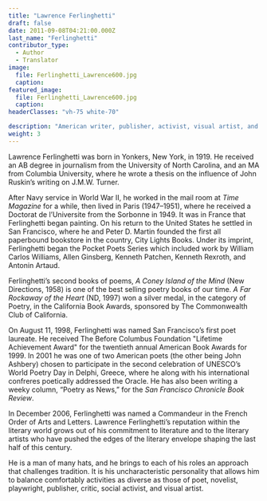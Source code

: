 ```yaml
---
title: "Lawrence Ferlinghetti"
draft: false
date: 2011-09-08T04:21:00.000Z
last_name: "Ferlinghetti"
contributor_type:
  - Author
  - Translator
image:
  file: Ferlinghetti_Lawrence600.jpg
  caption:
featured_image:
  file: Ferlinghetti_Lawrence600.jpg
  caption:
headerClasses: "vh-75 white-70"

description: "American writer, publisher, activist, visual artist, and founder of City Lights Books"
weight: 3
---
```


Lawrence Ferlinghetti was born in Yonkers, New York, in 1919. He received an AB degree in journalism from the University of North Carolina, and an MA from Columbia University, where he wrote a thesis on the influence of John Ruskin’s writing on J.M.W. Turner.

After Navy service in World War II, he worked in the mail room at _Time Magazine_ for a while, then lived in Paris (1947–1951), where he received a Doctorat de l’Universite from the Sorbonne in 1949. It was in France that Ferlinghetti began painting. On his return to the United States he settled in San Francisco, where he and Peter D. Martin founded the first all paperbound bookstore in the country, City Lights Books. Under its imprint, Ferlinghetti began the Pocket Poets Series which included work by William Carlos Williams, Allen Ginsberg, Kenneth Patchen, Kenneth Rexroth, and Antonin Artaud.

Ferlinghetti’s second books of poems, _A Coney Island of the Mind_ (New Directions, 1958) is one of the best selling poetry books of our time. _A Far Rockaway of the Heart_ (ND, 1997) won a silver medal, in the category of Poetry, in the California Book Awards, sponsored by The Commonwealth Club of California.

On August 11, 1998, Ferlinghetti was named San Francisco’s first poet laureate. He received The Before Columbus Foundation "Lifetime Achievement Award" for the twentieth annual American Book Awards for 1999. In 2001 he was one of two American poets (the other being John Ashbery) chosen to participate in the second celebration of UNESCO’s World Poetry Day in Delphi, Greece, where he along with his international confreres poetically addressed the Oracle. He has also been writing a weeky column, “Poetry as News,” for the _San Francisco Chronicle Book Review_.

In December 2006, Ferlinghetti was named a Commandeur in the French Order of Arts and Letters. Lawrence Ferlinghetti’s reputation within the literary world grows out of his commitment to literature and to the literary artists who have pushed the edges of the literary envelope shaping the last half of this century.

He is a man of many hats, and he brings to each of his roles an approach that challenges tradition. It is his uncharacteristic personality that allows him to balance comfortably activities as diverse as those of poet, novelist, playwright, publisher, critic, social activist, and visual artist.
